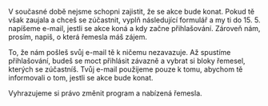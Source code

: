 V současné době nejsme schopni zajistit, že se akce bude konat. Pokud tě však zaujala a chceš se zúčastnit,
vyplň následující formulář a my ti do 15. 5. napíšeme e-mail, jestli se akce koná a kdy začne přihlašování.
Zároveň nám, prosím, napiš, o která řemesla máš zájem.

To, že nám pošleš svůj e-mail tě k ničemu nezavazuje. Až spustíme přihlašování, budeš se moct přihlásit závazně
a vybrat si bloky řemesel, kterých se zúčastníš. Tvůj e-mail použijeme pouze k tomu, abychom tě informovali
o tom, jestli se akce bude konat.

Vyhrazujeme si právo změnit program a nabízená řemesla.
